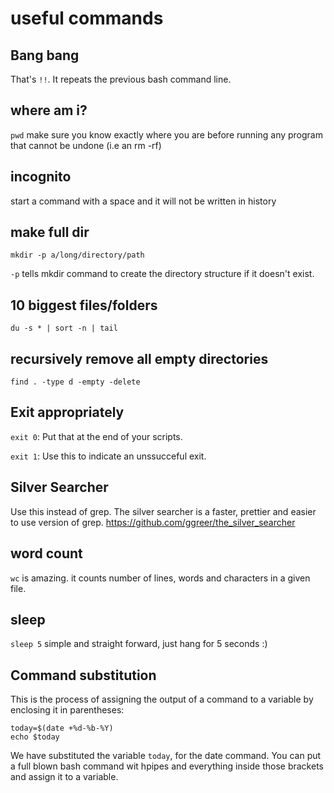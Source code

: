 useful commands
===============

Bang bang
---------
That's `!!`. It repeats the previous bash command line.

where am i?
-----------
`pwd`
make sure you know exactly where you are before running any program that cannot be undone (i.e an rm -rf)

incognito
---------
start a command with a space and it will not be written in history

make full dir
-------------
`mkdir -p a/long/directory/path`

`-p` tells mkdir command to create the directory structure if it doesn't exist.

10 biggest files/folders
------------------------
`du -s * | sort -n | tail`

recursively remove all empty directories
----------------------------------------
`find . -type d -empty -delete`

Exit appropriately
------------------
`exit 0`: Put that at the end of your scripts.

`exit 1`: Use this to indicate an unssucceful exit.

Silver Searcher
---------------
Use this instead of grep. The silver searcher is a faster, prettier and easier to use version of grep.
https://github.com/ggreer/the_silver_searcher

word count
----------
`wc` is amazing. it counts number of lines, words and characters in a given file.

sleep
-----
`sleep 5` simple and straight forward, just hang for 5 seconds :)

Command substitution
--------------------
This is the process of assigning the output of a command to a variable by enclosing it in parentheses:

	today=$(date +%d-%b-%Y)
	echo $today
	
We have substituted the variable `today`, for the date command. You can put a full blown bash command wit hpipes and everything inside those brackets and assign it to a variable.
	
	
